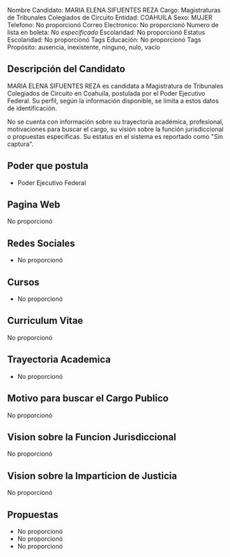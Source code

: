 Nombre Candidato: MARIA ELENA SIFUENTES REZA
Cargo: Magistraturas de Tribunales Colegiados de Circuito
Entidad: COAHUILA
Sexo: MUJER
Telefono: No proporcionó
Correo Electronico: No proporcionó
Numero de lista en boleta: *No especificado*
Escolaridad: No proporcionó
Estatus Escolaridad: No proporcionó
Tags Educación: No proporcionó
Tags Propósito: ausencia, inexistente, ninguno, nulo, vacío


## Descripción del Candidato 

MARIA ELENA SIFUENTES REZA es candidata a Magistratura de Tribunales Colegiados de Circuito en Coahuila, postulada por el Poder Ejecutivo Federal. Su perfil, según la información disponible, se limita a estos datos de identificación.

No se cuenta con información sobre su trayectoria académica, profesional, motivaciones para buscar el cargo, su visión sobre la función jurisdiccional o propuestas específicas. Su estatus en el sistema es reportado como "Sin captura".


## Poder que postula

- Poder Ejecutivo Federal


## Pagina Web

No proporcionó


## Redes Sociales

- No proporcionó


## Cursos

- No proporcionó


## Curriculum Vitae

No proporcionó


## Trayectoria Academica

- No proporcionó


## Motivo para buscar el Cargo Publico

No proporcionó


## Vision sobre la Funcion Jurisdiccional

No proporcionó


## Vision sobre la Imparticion de Justicia

No proporcionó


## Propuestas

- No proporcionó
- No proporcionó
- No proporcionó

